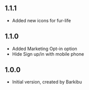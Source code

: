 ## 1.1.1
- Added new icons for fur-life
## 1.1.0
- Added Marketing Opt-in option 
- Hide Sign up/in with mobile phone
## 1.0.0

- Initial version, created by Barkibu
